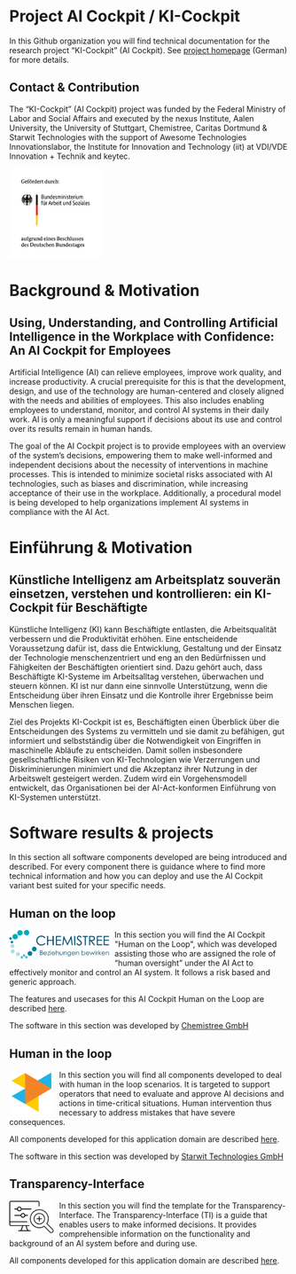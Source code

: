 # Project AI Cockpit / KI-Cockpit
In this Github organization you will find technical documentation for the research project “KI-Cockpit” (AI Cockpit). See [project homepage](https://www.kicockpit.eu/) (German) for more details. 

## Contact & Contribution
The “KI-Cockpit” (AI Cockpit) project was funded by the Federal Ministry of Labor and Social Affairs and executed by the nexus Institute, Aalen University, the University of Stuttgart, Chemistree, Caritas Dortmund & Starwit Technologies with the support of Awesome Technologies Innovationslabor, the Institute for Innovation and Technology (iit) at VDI/VDE Innovation + Technik and keytec.

<img src="doc/foerderlogo.png" alt="BMAS Logo" style="width:33%; height:auto;">


# Background & Motivation

## Using, Understanding, and Controlling Artificial Intelligence in the Workplace with Confidence: An AI Cockpit for Employees

Artificial Intelligence (AI) can relieve employees, improve work quality, and increase productivity. A crucial prerequisite for this is that the development, design, and use of the technology are human-centered and closely aligned with the needs and abilities of employees. This also includes enabling employees to understand, monitor, and control AI systems in their daily work. AI is only a meaningful support if decisions about its use and control over its results remain in human hands.

The goal of the AI Cockpit project is to provide employees with an overview of the system’s decisions, empowering them to make well-informed and independent decisions about the necessity of interventions in machine processes. This is intended to minimize societal risks associated with AI technologies, such as biases and discrimination, while increasing acceptance of their use in the workplace. Additionally, a procedural model is being developed to help organizations implement AI systems in compliance with the AI Act.

# Einführung & Motivation

## Künstliche Intelligenz am Arbeitsplatz souverän einsetzen, verstehen und kontrollieren: ein KI-Cockpit für Beschäftigte

Künstliche Intelligenz (KI) kann Beschäftigte entlasten, die Arbeitsqualität verbessern und die Produktivität erhöhen. Eine entscheidende Voraussetzung dafür ist, dass die Entwicklung, Gestaltung und der Einsatz der Technologie menschenzentriert und eng an den Bedürfnissen und Fähigkeiten der Beschäftigten orientiert sind. Dazu gehört auch, dass Beschäftigte KI-Systeme im Arbeitsalltag verstehen, überwachen und steuern können. KI ist nur dann eine sinnvolle Unterstützung, wenn die Entscheidung über ihren Einsatz und die Kontrolle ihrer Ergebnisse beim Menschen liegen. 

Ziel des Projekts KI-Cockpit ist es, Beschäftigten einen Überblick über die Entscheidungen des Systems zu vermitteln und sie damit zu befähigen, gut informiert und selbstständig über die Notwendigkeit von Eingriffen in maschinelle Abläufe zu entscheiden. Damit sollen insbesondere gesellschaftliche Risiken von KI-Technologien wie Verzerrungen und Diskriminierungen minimiert und die Akzeptanz ihrer Nutzung in der Arbeitswelt gesteigert werden. Zudem wird ein Vorgehensmodell entwickelt, das Organisationen bei der AI-Act-konformen Einführung von KI-Systemen unterstützt.

# Software results & projects
In this section all software components developed are being introduced and described. For every component there is guidance where to find more technical information and how you can deploy and use the AI Cockpit variant best suited for your specific needs.

## Human on the loop
<img src="doc/chemistree_logo.svg" alt="Chemistree Logo" align="left" style="width:180px;float: left; margin-right: 10px;"/> In this section you will find the AI Cockpit "Human on the Loop", which was developed assisting those who are assigned the role of “human oversight” under the AI Act to effectively monitor and control an AI system. It follows a risk based and generic approach.

The features and usecases for this AI Cockpit Human on the Loop are described [here](hol.md).

The software in this section was developed by [Chemistree GmbH](https://www.chemistree.de/)


## Human in the loop
<img src="doc/logo starwit.svg" alt="Starwit Logo" align="left" style="width:80px;float: left; margin-right: 10px;"/> In this section you will find all components developed to deal with human in the loop scenarios. It is targeted to support operators that need to evaluate and approve AI decisions and actions in time-critical situations. Human intervention thus necessary to address mistakes that have severe consequences. 

All components developed for this application domain are described [here](hil.md).

The software in this section was developed by [Starwit Technologies GmbH](https://starwit-technologies.de/)


## Transparency-Interface

<img src="https://github.com/KI-Cockpit/Transparenz-Interface/blob/main/Transparency%20Interface%20Logo.png" alt="Transparency-Interface Logo" align="left" style="width:80px;float: left; margin-right: 10px;"/> In this section you will find the template for the Transparency-Interface. The Transparency-Interface (TI) is a guide that enables users to make informed decisions. It provides comprehensible information on the functionality and background of an AI system before and during use.

All components developed for this application domain are described [here](https://github.com/KI-Cockpit/Transparenz-Interface/tree/main).

